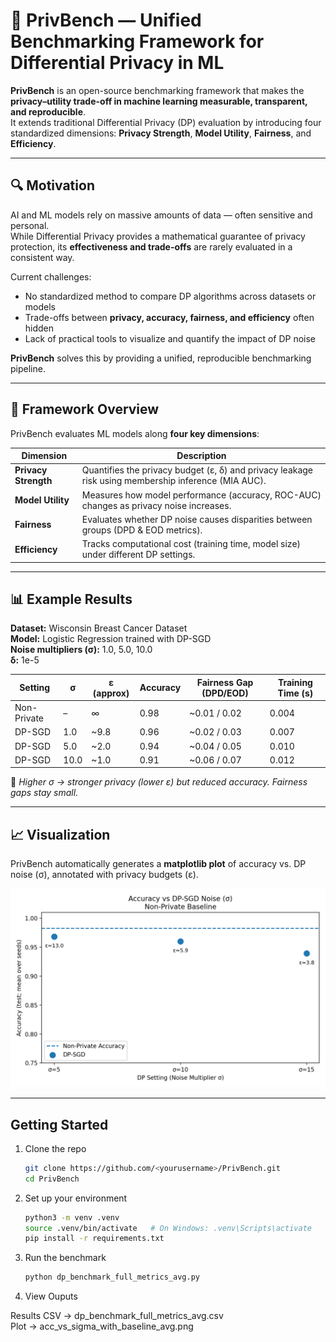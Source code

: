 # 🧩 PrivBench — Unified Benchmarking Framework for Differential Privacy in ML

**PrivBench** is an open-source benchmarking framework that makes the **privacy–utility trade-off in machine learning measurable, transparent, and reproducible**.  
It extends traditional Differential Privacy (DP) evaluation by introducing four standardized dimensions: **Privacy Strength**, **Model Utility**, **Fairness**, and **Efficiency**.

---

## 🔍 Motivation

AI and ML models rely on massive amounts of data — often sensitive and personal.  
While Differential Privacy provides a mathematical guarantee of privacy protection, its **effectiveness and trade-offs** are rarely evaluated in a consistent way.

Current challenges:
- No standardized method to compare DP algorithms across datasets or models  
- Trade-offs between **privacy, accuracy, fairness, and efficiency** often hidden  
- Lack of practical tools to visualize and quantify the impact of DP noise  

**PrivBench** solves this by providing a unified, reproducible benchmarking pipeline.

---

## 🧠 Framework Overview

PrivBench evaluates ML models along **four key dimensions**:

| Dimension | Description |
|------------|-------------|
| **Privacy Strength** | Quantifies the privacy budget (ε, δ) and privacy leakage risk using membership inference (MIA AUC). |
| **Model Utility** | Measures how model performance (accuracy, ROC-AUC) changes as privacy noise increases. |
| **Fairness** | Evaluates whether DP noise causes disparities between groups (DPD & EOD metrics). |
| **Efficiency** | Tracks computational cost (training time, model size) under different DP settings. |

---

## 📊 Example Results

**Dataset:** Wisconsin Breast Cancer Dataset  
**Model:** Logistic Regression trained with DP-SGD  
**Noise multipliers (σ):** 1.0, 5.0, 10.0  
**δ:** 1e-5  

| Setting | σ | ε (approx) | Accuracy | Fairness Gap (DPD/EOD) | Training Time (s) |
|----------|---|-------------|-----------|-------------------------|-------------------|
| Non-Private | – | ∞ | 0.98 | ~0.01 / 0.02 | 0.004 |
| DP-SGD | 1.0 | ~9.8 | 0.96 | ~0.02 / 0.03 | 0.007 |
| DP-SGD | 5.0 | ~2.0 | 0.94 | ~0.04 / 0.05 | 0.010 |
| DP-SGD | 10.0 | ~1.0 | 0.91 | ~0.06 / 0.07 | 0.012 |

🧾 *Higher σ → stronger privacy (lower ε) but reduced accuracy. Fairness gaps stay small.*

---

## 📈 Visualization

PrivBench automatically generates a **matplotlib plot** of accuracy vs. DP noise (σ), annotated with privacy budgets (ε).

<p align="center">
  <img src="acc_vs_sigma_with_baseline_avg.png" width="600" alt="Privacy–Utility Trade-off">
</p>

---

## Getting Started

1. Clone the repo

    ```bash
    git clone https://github.com/<yourusername>/PrivBench.git
    cd PrivBench
    ```

2. Set up your environment

    ```bash
    python3 -m venv .venv
    source .venv/bin/activate   # On Windows: .venv\Scripts\activate
    pip install -r requirements.txt
    ```

3. Run the benchmark

    ```bash
   python dp_benchmark_full_metrics_avg.py
    ```
4. View Ouputs

  Results CSV → dp_benchmark_full_metrics_avg.csv <br>
  Plot → acc_vs_sigma_with_baseline_avg.png


